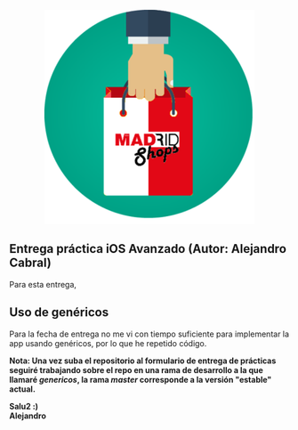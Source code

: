 <p align="center"><img width=75% src="https://github.com/acabral1973/kc-practica-iOS-avanzado/blob/master/MadridShops/Assets.xcassets/madrid-shops-logo.imageset/madrid-shops-logo.png"></p>

## Entrega práctica iOS Avanzado (Autor: Alejandro Cabral)
Para esta entrega, 
<br>

## Uso de genéricos
Para la fecha de entrega no me vi con tiempo suficiente para implementar la app usando genéricos, por lo que he repetido código.

**Nota: Una vez suba el repositorio al formulario de entrega de prácticas seguiré trabajando sobre el repo en una rama de desarrollo a la que llamaré *genericos*, la rama *master* corresponde a la versión "estable" actual.** 
<br>

**Salu2 :)**  
**Alejandro**
